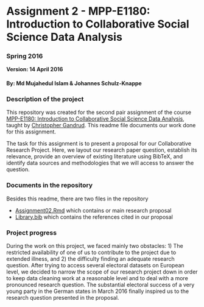 # Assignment 2 - MPP-E1180: Introduction to Collaborative Social Science Data Analysis

### Spring 2016

**Version: 14 April 2016**

#### By: Md Mujahedul Islam & Johannes Schulz-Knappe

### Description of the project

This repository was created for the second pair assignment of the course [MPP-E1180: Introduction to Collaborative Social Science Data Analysis](https://github.com/HertieDataScience/SyllabusAndLectures), taught by [Christopher Gandrud](https://github.com/christophergandrud). This readme file documents our work done for this assignment.

The task for this assignment is to present a proposal for our Collaborative Research Project. Here, we layout our research paper question, establish its relevance, provide an overview of existing literature using BibTeX, and identify data sources and methodologies that we will access to answer the question.

### Documents in the repository

Besides this readme, there are two files in the repository

- [Assignment02.Rmd](https://github.com/JohannesSchulz-Knappe/Assignment02/blob/master/Assignment02.Rmd) which contains or main research proposal
- [Library.bib](https://github.com/JohannesSchulz-Knappe/Assignment02/blob/master/Library.bib) which contains the references cited in our proposal

### Project progress

During the work on this project, we faced mainly two obstacles: 1) The restricted availability of one of us to contribute to the project due to extended illness, and 2) the difficulty finding an adequate research question. After trying to access several electoral datasets on European level, we decided to narrow the scope of our research project down in order to keep data cleaning work at a reasonable level and to deal with a more pronounced research question. The substantial electoral success of a very young party in the German states in March 2016 finally inspired us to the research question presented in the proposal.

